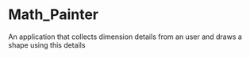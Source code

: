 # Math_Painter
An application that collects dimension details from an user and draws a shape using this details

